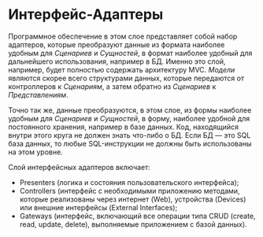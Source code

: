 # Интерфейс-Адаптеры

Программное обеспечение в этом слое представляет собой набор адаптеров, которые преобразуют данные из формата наиболее удобным для _Сценариев_ и _Сущностей_, в формат наиболее удобный для дальнейшего использования, например в БД. Именно это слой, например, будет полностью содержать архитектуру MVC. _Модели_ являются скорее всего структурами данных, которые передаются от контроллеров к _Сценариям_, а затем обратно из _Сценариев_ к _Представлениям_.

Точно так же, данные преобразуются, в этом слое, из формы наиболее удобным для _Сценариев_ и _Сущностей_, в форму, наиболее удобной для постоянного хранения, например в базе данных. Код, находящийся внутри этого круга не должен знать что-либо о БД. Если БД — это SQL база данных, то любые SQL-инструкции не должны быть использованы на этом уровне.

Слой интерфейсных адаптеров включает:

*   Presenters (логика и состояния пользовательского интерфейса);
*   Controllers (интерфейс с необходимыми приложению методами, которые реализованы через интернет (Web), устройства (Devices) или внешние интерфейсы (External Interfaces);
*   Gateways (интерфейс, включающий все операции типа CRUD (create, read, update, delete), выполняемые приложением с базой данных).
